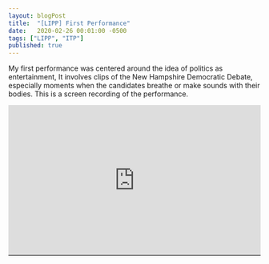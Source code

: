 ```yaml
---
layout: blogPost
title:  "[LIPP] First Performance"
date:   2020-02-26 00:01:00 -0500
tags: ["LIPP", "ITP"]
published: true
---
```


My first performance was centered around the idea of politics as entertainment, It involves clips of the New Hampshire Democratic Debate, especially moments when the candidates breathe or make sounds with their bodies. This is a screen recording of the performance.

<div class="mb2" style="padding:59.41% 0 0 0;position:relative;background-color:black;"><iframe src="https://player.vimeo.com/video/395320823?autoplay=0&loop=0&title=0&byline=0&portrait=0" style="position:absolute;top:0;left:0;width:100%;height:100%;" frameborder="0" allow="autoplay; fullscreen" allowfullscreen></iframe></div><script src="https://player.vimeo.com/api/player.js"></script>

